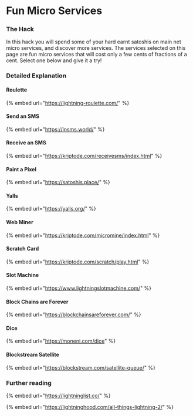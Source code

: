 # Fun Micro Services

### The Hack

In this hack you will spend some of your hard earnt satoshis on main net micro services, and discover more services.  The services selected on this page are fun micro services that will cost only a few cents of fractions of a cent.  Select one below and give it a try!

### Detailed Explanation

#### Roulette

{% embed url="https://lightning-roulette.com/" %}

#### Send an SMS

{% embed url="https://lnsms.world/" %}

#### Receive an SMS

{% embed url="https://kriptode.com/receivesms/index.html" %}

#### Paint a Pixel

{% embed url="https://satoshis.place/" %}

#### Yalls

{% embed url="https://yalls.org/" %}

#### Web Miner

{% embed url="https://kriptode.com/micromine/index.html" %}

#### Scratch Card

{% embed url="https://kriptode.com/scratch/play.html" %}

#### Slot Machine

{% embed url="https://www.lightningslotmachine.com/" %}

#### Block Chains are Forever

{% embed url="https://blockchainsareforever.com/" %}

#### Dice

{% embed url="https://moneni.com/dice" %}

#### Blockstream Satellite

{% embed url="https://blockstream.com/satellite-queue/" %}

### Further reading

{% embed url="https://lightninglist.co/" %}

{% embed url="https://lightninghood.com/all-things-lightning-2/" %}





